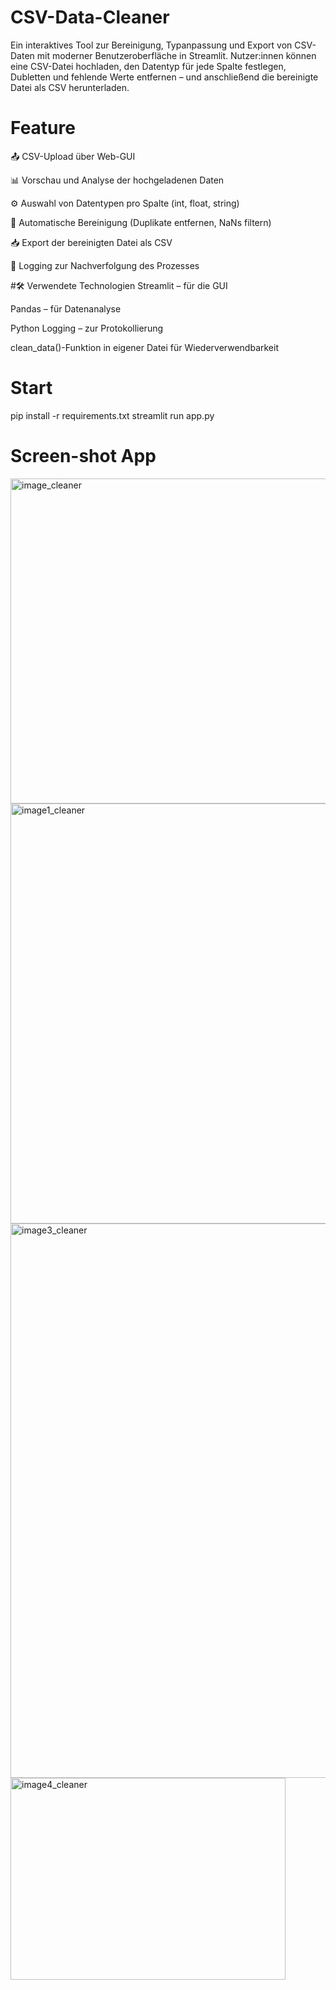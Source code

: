 # CSV-Data-Cleaner
Ein interaktives Tool zur Bereinigung, Typanpassung und Export von CSV-Daten mit moderner Benutzeroberfläche in Streamlit. Nutzer:innen können eine CSV-Datei hochladen, den Datentyp für jede Spalte festlegen, Dubletten und fehlende Werte entfernen – und anschließend die bereinigte Datei als CSV herunterladen.
# Feature
📤 CSV-Upload über Web-GUI

📊 Vorschau und Analyse der hochgeladenen Daten

⚙️ Auswahl von Datentypen pro Spalte (int, float, string)

🧹 Automatische Bereinigung (Duplikate entfernen, NaNs filtern)

📥 Export der bereinigten Datei als CSV

📄 Logging zur Nachverfolgung des Prozesses

#🛠️ Verwendete Technologien
Streamlit – für die GUI

Pandas – für Datenanalyse

Python Logging – zur Protokollierung

clean_data()-Funktion in eigener Datei für Wiederverwendbarkeit

# Start 
pip install -r requirements.txt
streamlit run app.py

# Screen-shot App
<img width="1782" height="520" alt="image_cleaner" src="https://github.com/user-attachments/assets/4ddccb6c-6af2-41e9-892f-043094615757" />
<img width="1787" height="672" alt="image1_cleaner" src="https://github.com/user-attachments/assets/33143242-e88e-426e-a803-8c5a3d6afa6c" />
<img width="1811" height="887" alt="image3_cleaner" src="https://github.com/user-attachments/assets/666b9988-5c30-45d8-a003-ece01062cd8f" />
<img width="440" height="323" alt="image4_cleaner" src="https://github.com/user-attachments/assets/a0c12164-bc8d-4b2a-9738-3c497342d0c2" />





